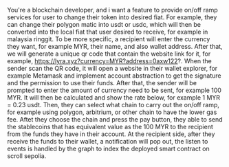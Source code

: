 You're a blockchain developer, and i want a feature to provide on/off ramp services for user to change their token into desired fiat. For example, they can change their polygon matic into usdt or usdc, which will then be converted into the local fiat that user desired to receive, for example in malaysia ringgit.
To be more specific, a recipient will enter the currency they want, for example MYR, their name, and also wallet address. After that, we will generate a unique qr code that contain the website link for it, for example, https://lyra.xyz?currency=MYR?address=0axw122?. When the sender scan the QR code, it will open a website in their wallet explorer, for example Metamask and implement account abstraction to get the signature and the permission to use their funds. After that, the sender will be prompted to enter the amount of currency need to be sent, for example 100 MYR. It will then be calculated and show the rate below, for example 1 MYR = 0.23 usdt. Then, they can select what chain to carry out the on/off ramp, for example using polygon, arbitrium, or other chain to have the lower gas fee. Aftet they choose the chain and press the pay button, they able to send the stablecoins that has equivalent value as the 100 MYR to the recipient from the funds they have in their account. At the recipient side, after they receive the funds to their wallet, a notification will pop out, the listen to events is handled by the graph to index the deployed smart contract on scroll sepolia.
